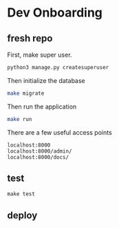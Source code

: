 # Dev Onboarding

## fresh repo

First, make super user.

```bash
python3 manage.py createsuperuser
```

Then initialize the database

```bash
make migrate
```

Then run the application

```bash
make run
```

There are a few useful access points

```
localhost:8000
localhost:8000/admin/
localhost:8000/docs/
```

## test

```
make test
```

## deploy
